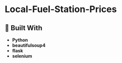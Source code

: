 # Local-Fuel-Station-Prices

## 🔧 Built With
- **Python**
- **beautifulsoup4**
- **flask**
- **selenium**